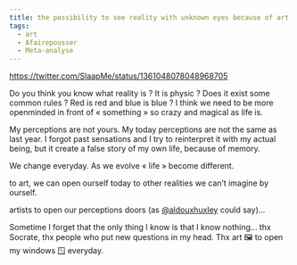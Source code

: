 ```yaml
---
title: the possibility to see reality with unknown eyes because of art
tags:
  - art
  - Afairepousser
  - Meta-analyse
---
```

https://twitter.com/SlaapMe/status/1361048078048968705

Do you think you know what reality is ? It is physic ? Does it exist some common rules ? Red is red and blue is blue ? I think we need to be more openminded in front of « something » so crazy and magical as life is.

My perceptions are not yours. My today perceptions are not the same as last year. I forgot past sensations and I try to reinterpret it with my actual being, but it create a false story of my own life, because of memory.

We change everyday. As we evolve « life » become different.

to art, we can open ourself today to other realities we can’t imagine by ourself.

artists to open our perceptions doors (as [@aldouxhuxley](https://twitter.com/aldouxhuxley) could say)...

Sometime I forget that the only thing I know is that I know nothing... thx Socrate, thx people who put new questions in my head. Thx art 🖼 to open my windows 🪟 everyday.